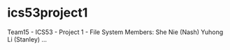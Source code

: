 ics53project1
=============

Team15 - ICS53 - Project 1 - File System
Members:
She Nie (Nash)
Yuhong Li (Stanley)
...
